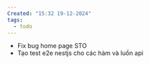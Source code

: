 ```yaml
---
Created: "15:32 19-12-2024"
tags:
  - todo
---
```



- Fix bug home page STO
- Tạo test e2e nestjs cho các hàm và luồn api 